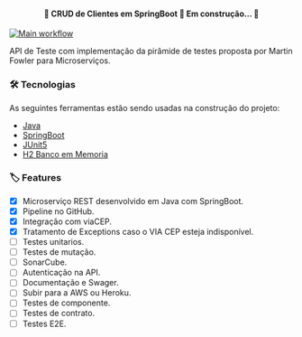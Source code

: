 <h4 align="center"> 🚧  CRUD de Clientes em SpringBoot 🚀 Em construção...  🚧</h4>

[![Main workflow](https://github.com/elizeustachuka/cliente/actions/workflows/cicd-config.yml/badge.svg)](https://github.com/elizeustachuka/cliente/blob/main/.github/workflows/cicd-config.yml)

API de Teste com implementação da pirâmide de testes proposta por Martin Fowler para Microserviços.

### 🛠 Tecnologias
As seguintes ferramentas estão sendo usadas na construção do projeto:

- [Java](https://www.java.com/)
- [SpringBoot](https://spring.io/)
- [JUnit5](https://junit.org/junit5/)
- [H2 Banco em Memoria](https://www.h2database.com/html/main.html)

### 🏷️ Features
- [x] Microserviço REST desenvolvido em Java com SpringBoot.
- [x] Pipeline no GitHub.
- [x] Integração com viaCEP.
- [x] Tratamento de Exceptions caso o VIA CEP esteja indisponível.
- [ ] Testes unitarios.
- [ ] Testes de mutação.
- [ ] SonarCube.
- [ ] Autenticação na API.
- [ ] Documentação e Swager.
- [ ] Subir para a AWS ou Heroku.
- [ ] Testes de componente.
- [ ] Testes de contrato.
- [ ] Testes E2E.
